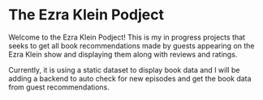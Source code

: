 ﻿# The Ezra Klein Podject

Welcome to the Ezra Klein Podject! This is my in progress projects that seeks to get all book recommendations made by guests appearing on the Ezra Klein show and
displaying them along with reviews and ratings.

Currently, it is using a static dataset to display book data and I will be adding a backend to auto check for new episodes and get the book data from guest recommendations.
